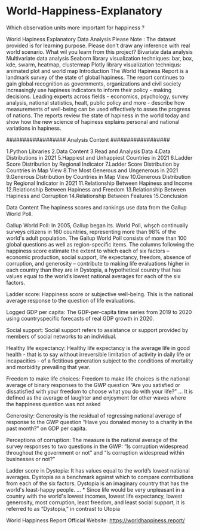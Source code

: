 # World-Happiness-Explanatory

Which observation units more important for happiness ?

World Hapiness Explanatory Data Analysis
Please Note : The dataset provided is for learning purpose. Please don’t draw any inference with real world scenario.
What wil you learn from this project?
Bivariate data analysis
Multivariate data analysis
Seaborn library visualization techniques: bar, box, kde, swarm, heatmap, clustermap
Plotly library visualization techniqus: animated plot and world map
Introduction
The World Hapiness Report is a landmark survey of the state of global hapiness.
The report continues to gain global recognition as governments, organizations and civil society increasingly use hapiness indicators to inform their policy - making decisions.
Leading experts across fields - economics, psychology, survey analysis, national statistics, healt, public policy and more - describe how measurements of well-being can be used effectively to asses the progress of nations.
The reports review the state of hapiness in the world today and show how the new science of hapiness explains personal and national variations in hapiness.

##################
Analysis Content
##################

1.Python Libraries
2.Data Content
3.Read and Analysis Data
4.Data Distributions in 2021
5.Happiest and Unhappiest Countries in 2021
6.Ladder Score Distribution by Regional Indicator
7.Ladder Score Distribution by Countries in Map View
8.The Most Generous and Ungenerous in 2021
9.Generous Distribution by Countries in Map View
10.Generous Distribution by Regional Indicator in 2021
11.Relationship Between Hapiness and Income
12.Relationship Between Hapiness and Freedom
13.Relationship Between Hapiness and Corruption
14.Relationship Between Features
15.Conclusion


Data Content
The hapiness scores and rankings use data from the Gallup World Poll.

Gallup World Poll: In 2005, Gallup began its. World Poll, whşch continually surveys citizens in 160 countries, representing more than 98% of the world's adult population. The Gallup World Poll consists of more than 100 global questions as well as region-specific items.
The columns following the happiness score estimate the extent to which each of six factors – economic production, social support, life expectancy, freedom, absence of corruption, and generosity – contribute to making life evaluations higher in each country than they are in Dystopia, a hypothetical country that has values equal to the world’s lowest national averages for each of the six factors.

Ladder score: Happiness score or subjective well-being. This is the national average response to the question of life evaluations.

Logged GDP per capita: The GDP-per-capita time series from 2019 to 2020 using countryspecific forecasts of real GDP growth in 2020.

Social support: Social support refers to assistance or support provided by members of social networks to an individual.

Healthy life expectancy: Healthy life expectancy is the average life in good health - that is to say without irreversible limitation of activity in daily life or incapacities - of a fictitious generation subject to the conditions of mortality and morbidity prevailing that year.

Freedom to make life choices: Freedom to make life choices is the national average of binary responses to the GWP question “Are you satisfied or dissatisfied with your freedom to choose what you do with your life?” ... It is defined as the average of laughter and enjoyment for other waves where the happiness question was not asked

Generosity: Generosity is the residual of regressing national average of response to the GWP question “Have you donated money to a charity in the past month?” on GDP per capita.

Perceptions of corruption: The measure is the national average of the survey responses to two questions in the GWP: “Is corruption widespread throughout the government or not” and “Is corruption widespread within businesses or not?”

Ladder score in Dystopia: It has values equal to the world’s lowest national averages. Dystopia as a benchmark against which to compare contributions from each of the six factors. Dystopia is an imaginary country that has the world's least-happy people. ... * Since life would be very unpleasant in a country with the world's lowest incomes, lowest life expectancy, lowest generosity, most corruption, least freedom, and least social support, it is referred to as “Dystopia,” in contrast to Utopia

World Happiness Report Official Website: https://worldhappiness.report/
